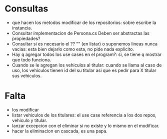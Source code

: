 # Consultas
* que hacen los metodos modificar de los repositorios: sobre escribe la instancia.
* Consultar implementacion de Persona.cs Deben ser abstractas las propiedades?
* Consultar si es necesario el ?? "" (en listar) o suponemos lineas nunca vacias: esta bien dejarlo como esta, no pide nada explicito.
* Hay q agregar todos los use cases en el program?: si, se tiene q mostrar que todo funciona.
* Cuando se le agregan los vehiculos al titular: cuando se llama al caso de uso, los vehiculos tienen id del su titular asi que es pedir para X titular sus vehiculos.

# Falta
* los modificar
* listar vehiculos de los titulares: el use case referencia a los dos repos, vehiculo y titular.
* lanzar excepcion con el eliminar si no existe y lo mismo en el modificar.
* hacer la eliminacion en cascada, es una papa.